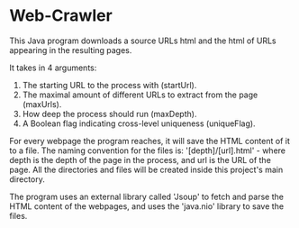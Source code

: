 # Web-Crawler

This Java program downloads a source URLs html and the html of URLs appearing in the resulting pages.

 It takes in 4 arguments:
 1. The starting URL to the process with (startUrl).
 2. The maximal amount of different URLs to extract from the page (maxUrls).
 3. How deep the process should run (maxDepth).
 4. A Boolean flag indicating cross-level uniqueness (uniqueFlag).

 For every webpage the program reaches, it will save the HTML content of it to a file.
 The naming convention for the files is: '[depth]/[url].html' - where depth is the depth of the page in the process, and url is the URL of the page.
 All the directories and files will be created inside this project's main directory.

 The program uses an external library called 'Jsoup' to fetch and parse the HTML content of the webpages, and uses the 'java.nio' library to save the files.
